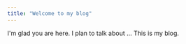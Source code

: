 ```yaml
---
title: "Welcome to my blog"
---
```


I'm glad you are here. I plan to talk about ...
This is my blog.
